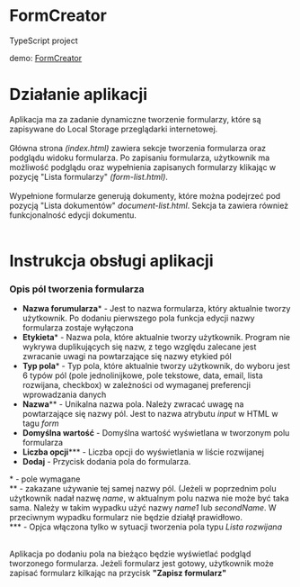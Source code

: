 # FormCreator
TypeScript project

demo: <a  target=_blank href="https://lulzsoad.github.io/FormCreator/index.html">FormCreator</a>

# Działanie aplikacji

Aplikacja ma za zadanie dynamiczne tworzenie formularzy, które są zapisywane do Local Storage przeglądarki internetowej.<br><br>
Główna strona <i>(index.html)</i> zawiera sekcje tworzenia formularza oraz podglądu widoku formularza. Po zapisaniu formularza, użytkownik ma możliwość podglądu oraz wypełnienia zapisanych formularzy klikając w pozycję "Lista formularzy" <i>(form-list.html)</i>.<br><br>
Wypełnione formularze generują dokumenty, które można podejrzeć pod pozycją "Lista dokumentów" <i>document-list.html</i>. Sekcja ta zawiera również funkcjonalność edycji dokumentu.<br><br>

# Instrukcja obsługi aplikacji
<h3>Opis pól tworzenia formularza</h3>
<ul>
	<li><b>Nazwa forumularza</b>* - Jest to nazwa formularza, który aktualnie tworzy użytkownik. Po dodaniu pierwszego pola funkcja edycji nazwy formularza zostaje wyłączona </li>
	<li><b>Etykieta</b>* - Nazwa pola, które aktualnie tworzy użytkownik. Program nie wykrywa duplikujących się nazw, z tego względu zalecane jest zwracanie uwagi na powtarzające się nazwy etykied pól</li>
	<li><b>Typ pola</b>* - Typ pola, które aktualnie tworzy użytkownik, do wyboru jest 6 typów pól (pole jednolinijkowe, pole tekstowe, data, email, lista rozwijana, checkbox) w zależności od wymaganej preferencji wprowadzania danych</li>
	<li><b>Nazwa</b>** - Unikalna nazwa pola. Należy zwracać uwagę na powtarzające się nazwy pól. Jest to nazwa atrybutu <i>input</i> w HTML w tagu <i>form</i></li>
	<li><b>Domyślna wartość</b> - Domyślna wartość wyświetlana w tworzonym polu formularza</li>
	<li><b>Liczba opcji</b>*** - Liczba opcji do wyświetlania w liście rozwijanej</li>
	<li><b>Dodaj</b> - Przycisk dodania pola do formularza.</li>
</ul>

\* - pole wymagane<br>
\** - zakazane używanie tej samej nazwy pól. (Jeżeli w poprzednim polu użytkownik nadał nazwę <i>name</i>, w aktualnym polu nazwa nie może być taka sama. Należy w takim wypadku użyć nazwy <i>name1</i> lub <i>secondName</i>. W przeciwnym wypadku formularz nie będzie działął prawidłowo.<br>
\*** - Opjca włączona tylko w sytuacji tworzenia pola typu <i>Lista rozwijana</i><br><br>

Aplikacja po dodaniu pola na bieżąco będzie wyświetlać podgląd tworzonego formularza. Jeżeli formularz jest gotowy, użytkownik może zapisać formularz kilkając na przycisk <b>"Zapisz formularz"</b>
